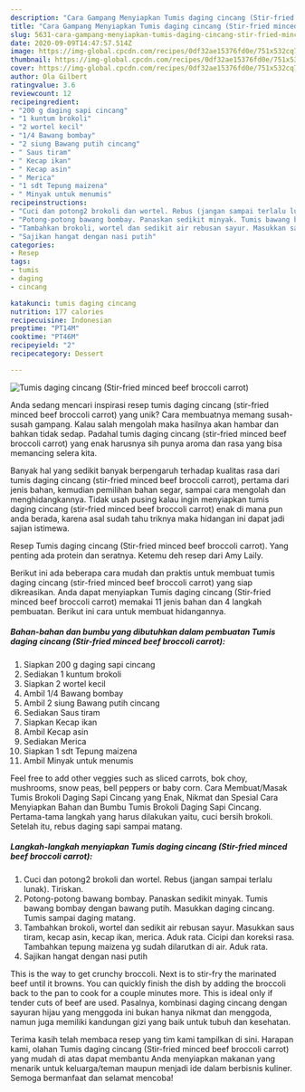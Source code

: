 ```yaml
---
description: "Cara Gampang Menyiapkan Tumis daging cincang (Stir-fried minced beef broccoli carrot) Anti Gagal"
title: "Cara Gampang Menyiapkan Tumis daging cincang (Stir-fried minced beef broccoli carrot) Anti Gagal"
slug: 5631-cara-gampang-menyiapkan-tumis-daging-cincang-stir-fried-minced-beef-broccoli-carrot-anti-gagal
date: 2020-09-09T14:47:57.514Z
image: https://img-global.cpcdn.com/recipes/0df32ae15376fd0e/751x532cq70/tumis-daging-cincang-stir-fried-minced-beef-broccoli-carrot-foto-resep-utama.jpg
thumbnail: https://img-global.cpcdn.com/recipes/0df32ae15376fd0e/751x532cq70/tumis-daging-cincang-stir-fried-minced-beef-broccoli-carrot-foto-resep-utama.jpg
cover: https://img-global.cpcdn.com/recipes/0df32ae15376fd0e/751x532cq70/tumis-daging-cincang-stir-fried-minced-beef-broccoli-carrot-foto-resep-utama.jpg
author: Ola Gilbert
ratingvalue: 3.6
reviewcount: 12
recipeingredient:
- "200 g daging sapi cincang"
- "1 kuntum brokoli"
- "2 wortel kecil"
- "1/4 Bawang bombay"
- "2 siung Bawang putih cincang"
- " Saus tiram"
- " Kecap ikan"
- " Kecap asin"
- " Merica"
- "1 sdt Tepung maizena"
- " Minyak untuk menumis"
recipeinstructions:
- "Cuci dan potong2 brokoli dan wortel. Rebus (jangan sampai terlalu lunak). Tiriskan."
- "Potong-potong bawang bombay. Panaskan sedikit minyak. Tumis bawang bombay dengan bawang putih. Masukkan daging cincang. Tumis sampai daging matang."
- "Tambahkan brokoli, wortel dan sedikit air rebusan sayur. Masukkan saus tiram, kecap asin, kecap ikan, merica. Aduk rata. Cicipi dan koreksi rasa. Tambahkan tepung maizena yg sudah dilarutkan di air. Aduk rata."
- "Sajikan hangat dengan nasi putih"
categories:
- Resep
tags:
- tumis
- daging
- cincang

katakunci: tumis daging cincang 
nutrition: 177 calories
recipecuisine: Indonesian
preptime: "PT14M"
cooktime: "PT46M"
recipeyield: "2"
recipecategory: Dessert

---
```



![Tumis daging cincang (Stir-fried minced beef broccoli carrot)](https://img-global.cpcdn.com/recipes/0df32ae15376fd0e/751x532cq70/tumis-daging-cincang-stir-fried-minced-beef-broccoli-carrot-foto-resep-utama.jpg)

Anda sedang mencari inspirasi resep tumis daging cincang (stir-fried minced beef broccoli carrot) yang unik? Cara membuatnya memang susah-susah gampang. Kalau salah mengolah maka hasilnya akan hambar dan bahkan tidak sedap. Padahal tumis daging cincang (stir-fried minced beef broccoli carrot) yang enak harusnya sih punya aroma dan rasa yang bisa memancing selera kita.

Banyak hal yang sedikit banyak berpengaruh terhadap kualitas rasa dari tumis daging cincang (stir-fried minced beef broccoli carrot), pertama dari jenis bahan, kemudian pemilihan bahan segar, sampai cara mengolah dan menghidangkannya. Tidak usah pusing kalau ingin menyiapkan tumis daging cincang (stir-fried minced beef broccoli carrot) enak di mana pun anda berada, karena asal sudah tahu triknya maka hidangan ini dapat jadi sajian istimewa.

Resep Tumis daging cincang (Stir-fried minced beef broccoli carrot). Yang penting ada protein dan seratnya. Ketemu deh resep dari Amy Laily.


Berikut ini ada beberapa cara mudah dan praktis untuk membuat tumis daging cincang (stir-fried minced beef broccoli carrot) yang siap dikreasikan. Anda dapat menyiapkan Tumis daging cincang (Stir-fried minced beef broccoli carrot) memakai 11 jenis bahan dan 4 langkah pembuatan. Berikut ini cara untuk membuat hidangannya.

<!--inarticleads1-->

##### Bahan-bahan dan bumbu yang dibutuhkan dalam pembuatan Tumis daging cincang (Stir-fried minced beef broccoli carrot):

1. Siapkan 200 g daging sapi cincang
1. Sediakan 1 kuntum brokoli
1. Siapkan 2 wortel kecil
1. Ambil 1/4 Bawang bombay
1. Ambil 2 siung Bawang putih cincang
1. Sediakan  Saus tiram
1. Siapkan  Kecap ikan
1. Ambil  Kecap asin
1. Sediakan  Merica
1. Siapkan 1 sdt Tepung maizena
1. Ambil  Minyak untuk menumis


Feel free to add other veggies such as sliced carrots, bok choy, mushrooms, snow peas, bell peppers or baby corn. Cara Membuat/Masak Tumis Brokoli Daging Sapi Cincang yang Enak, Nikmat dan Spesial Cara Menyiapkan Bahan dan Bumbu Tumis Brokoli Daging Sapi Cincang. Pertama-tama langkah yang harus dilakukan yaitu, cuci bersih brokoli. Setelah itu, rebus daging sapi sampai matang. 

<!--inarticleads2-->

##### Langkah-langkah menyiapkan Tumis daging cincang (Stir-fried minced beef broccoli carrot):

1. Cuci dan potong2 brokoli dan wortel. Rebus (jangan sampai terlalu lunak). Tiriskan.
1. Potong-potong bawang bombay. Panaskan sedikit minyak. Tumis bawang bombay dengan bawang putih. Masukkan daging cincang. Tumis sampai daging matang.
1. Tambahkan brokoli, wortel dan sedikit air rebusan sayur. Masukkan saus tiram, kecap asin, kecap ikan, merica. Aduk rata. Cicipi dan koreksi rasa. Tambahkan tepung maizena yg sudah dilarutkan di air. Aduk rata.
1. Sajikan hangat dengan nasi putih


This is the way to get crunchy broccoli. Next is to stir-fry the marinated beef until it browns. You can quickly finish the dish by adding the broccoli back to the pan to cook for a couple minutes more. This is ideal only if tender cuts of beef are used. Pasalnya, kombinasi daging cincang dengan sayuran hijau yang menggoda ini bukan hanya nikmat dan menggoda, namun juga memiliki kandungan gizi yang baik untuk tubuh dan kesehatan. 

Terima kasih telah membaca resep yang tim kami tampilkan di sini. Harapan kami, olahan Tumis daging cincang (Stir-fried minced beef broccoli carrot) yang mudah di atas dapat membantu Anda menyiapkan makanan yang menarik untuk keluarga/teman maupun menjadi ide dalam berbisnis kuliner. Semoga bermanfaat dan selamat mencoba!
